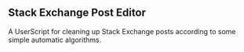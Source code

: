 <h2>Stack Exchange Post Editor</h2>
<p>A UserScript for cleaning up Stack Exchange posts according to some simple automatic algorithms.</p>